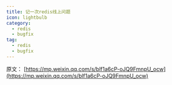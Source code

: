 ```yaml
---
title: 记一次redis线上问题
icon: lightbulb
category:
  - redis
  - bugfix
tag:
  - redis
  - bugfix
---
```





原文： [https://mp.weixin.qq.com/s/blf1a6cP-oJQ9FmnpU_ocw](https://mp.weixin.qq.com/s/blf1a6cP-oJQ9FmnpU_ocw)




